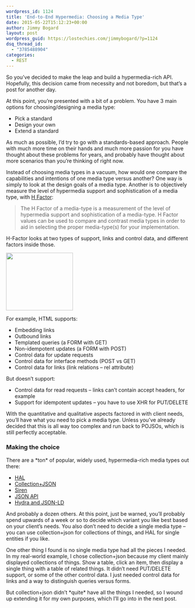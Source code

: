 ```yaml
---
wordpress_id: 1124
title: 'End-to-End Hypermedia: Choosing a Media Type'
date: 2015-05-22T15:12:23+00:00
author: Jimmy Bogard
layout: post
wordpress_guid: https://lostechies.com/jimmybogard/?p=1124
dsq_thread_id:
  - "3785488904"
categories:
  - REST
---
```

So you&#8217;ve decided to make the leap and build a hypermedia-rich API. Hopefully, this decision came from necessity and not boredom, but that&#8217;s a post for another day.

At this point, you&#8217;re presented with a bit of a problem. You have 3 main options for choosing/designing a media type:

  * Pick a standard
  * Design your own
  * Extend a standard

As much as possible, I&#8217;d try to go with a standards-based approach. People with much more time on their hands and much more passion for you have thought about these problems for years, and probably have thought about more scenarios than you&#8217;re thinking of right now.

Instead of choosing media types in a vacuum, how would one compare the capabilities and intentions of one media type versus another? One way is simply to look at the design goals of a media type. Another is to objectively measure the level of hypermedia support and sophistication of a media type, with [H Factor](http://amundsen.com/hypermedia/hfactor/):

> The H Factor of a media-type is a measurement of the level of hypermedia support and sophistication of a media-type. H Factor values can be used to compare and contrast media types in order to aid in selecting the proper media-type(s) for your implementation.

H-Factor looks at two types of support, links and control data, and different factors inside those.

<img class="alignnone" title="HTML H Factors" src="http://amundsen.com/images/hypermedia/hfactors-html.png" alt="" width="183" height="158" />

For example, HTML supports:

  * Embedding links
  * Outbound links
  * Templated queries (a FORM with GET)
  * Non-idempotent updates (a FORM with POST)
  * Control data for update requests
  * Control data for interface methods (POST vs GET)
  * Control data for links (link relations &#8211; rel attribute)

But doesn&#8217;t support:

  * Control data for read requests &#8211; links can&#8217;t contain accept headers, for example
  * Support for idempotent updates &#8211; you have to use XHR for PUT/DELETE

With the quantitative and qualitative aspects factored in with client needs, you&#8217;ll have what you need to pick a media type. Unless you&#8217;ve already decided that this is all way too complex and run back to POJSOs, which is still perfectly acceptable.

### Making the choice

There are a \*ton\* of popular, widely used, hypermedia-rich media types out there:

  * [HAL](http://stateless.co/hal_specification.html)
  * [Collection+JSON](http://amundsen.com/media-types/collection/)
  * [Siren](https://github.com/kevinswiber/siren)
  * [JSON API](https://github.com/kevinswiber/siren)
  * [Hydra and JSON-LD](http://www.markus-lanthaler.com/hydra/)

And probably a dozen others. At this point, just be warned, you&#8217;ll probably spend upwards of a week or so to decide which variant you like best based on your client&#8217;s needs. You also don&#8217;t need to decide a single media type &#8211; you can use collection+json for collections of things, and HAL for single entities if you like.

One other thing I found is no single media type had all the pieces I needed. In my real-world example, I chose collection+json because my client mainly displayed collections of things. Show a table, click an item, then display a single thing with a table of related things. It didn&#8217;t need PUT/DELETE support, or some of the other control data. I just needed control data for links and a way to distinguish queries versus forms.

But collection+json didn&#8217;t \*quite\* have all the things I needed, so I wound up extending it for my own purposes, which I&#8217;ll go into in the next post.